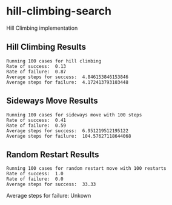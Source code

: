 # hill-climbing-search
Hill Climbing implementation 

## Hill Climbing Results
```
Running 100 cases for hill climbing
Rate of success:  0.13
Rate of failure:  0.87
Average steps for success:  4.846153846153846
Average steps for failure:  4.172413793103448
```
## Sideways Move Results
```
Running 100 cases for sideways move with 100 steps
Rate of success:  0.41
Rate of failure:  0.59
Average steps for success:  6.951219512195122
Average steps for failure:  104.57627118644068
```
## Random Restart Results
```
Running 100 cases for random restart move with 100 restarts
Rate of success:  1.0
Rate of failure:  0.0
Average steps for success:  33.33
```
Average steps for failure:  Unkown
